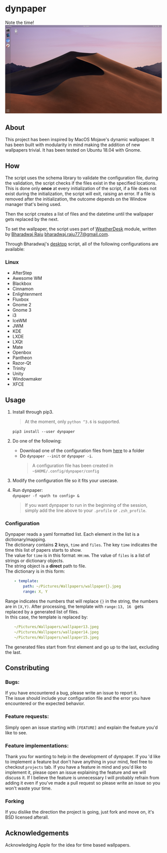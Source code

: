 # dynpaper

Note the time!
![example.gif](./docs/media/example.gif)


## About  
This project has been inspired by MacOS Mojave's dynamic wallpaper. It has been built with modularity in mind making the addition of new wallpapers trivial. It has been tested on Ubuntu 18.04 with Gnome.


## How

The script uses the schema library to validate the configuration file, during the validation, the script checks if the files exist in the specified locations. This is done only __once__ at every initialization of the script, if a file does not exist during the initialization, the script will exit, raising an error. If a file is removed after the initialization, the outcome depends on the Window manager that's being used.

Then the script creates a list of files and the datetime until the wallpaper gets replaced by the next.

To set the wallpaper, the script uses part of [WeatherDesk](https://github.com/bharadwaj-raju/WeatherDesk) module, written by [Bharadwaj Raju](github.com/bharadwaj-raju) <bharadwaj.raju777@gmail.com>.

Through Bharadwaj's [desktop](/dynpaper/desktop.py) script, all of the following configurations are available:

### Linux

* AfterStep
* Awesome WM
* Blackbox
* Cinnamon
* Enlightenment
* Fluxbox
* Gnome 2
* Gnome 3
* i3
* IceWM
* JWM
* KDE
* LXDE
* LXQt
* Mate
* Openbox
* Pantheon
* Razor-Qt
* Trinity
* Unity
* Windowmaker
* XFCE


## Usage

1. Install through pip3.
    > At the moment, only `python ^3.6` is supported.  

    `pip3 install --user dynpaper`

2. Do one of the following:  
    *   Download one of the configuration files from [here](../sample_configs) to a folder  
    *   Do `dynpaper --init` or `dynpaper -i`.
        > A configuration file has been created in `~$HOME/.config/dynpaper/config`

3. Modify the configuration file so it fits your usecase.

4. Run dynpaper:  
    `dynpaper -f <path to config> &`
    > If you want dynpaper to run in the beginning of the session, simply add the line above to your `.profile` or `.zsh_profile`.

### Configuration

Dynpaper reads a yaml formatted list. Each element in the list is a dictionary/mapping.  
The dictionary contains __2__ keys, `time` and `files`. The key `time` indicates the time this list of papers starts to show.  
The value for `time` is in this format: `HH:mm`. The value of `files` is a list of strings or dictionary objects.  
The string object is a __direct__ path to file.  
The dictionary is in this form:
```Yaml
    - template:
        path: ~/Pictures/Wallpapers/wallpaper{}.jpeg
        range: X, Y
```
Range indicates the numbers that will replace `{}` in the string, the numbers are in `[X,Y)`. After processing, the template with `range:13, 16 ` gets replaced by a generated list of files.  
In this case, the template is replaced by:
```Yaml
    ~/Pictures/Wallpapers/wallpaper13.jpeg
    ~/Pictures/Wallpapers/wallpaper14.jpeg
    ~/Pictures/Wallpapers/wallpaper15.jpeg
```
The generated files start from first element and go up to the last, excluding the last.  


## Constributing


### Bugs:

If you have encountered a bug, please write an issue to report it.  
The issue should include your configuration file and the error 
you have encountered or the expected behavior.

### Feature requests:

Simply open an issue starting with `[FEATURE]` and explain the feature you'd like to see.

### Feature implementations:

Thank you for wanting to help in the development of dynpaper. If you 'd like to implement a feature 
but don't have anything in your mind, feel free to checkout `projects` tab. If you have a feature in mind and
you'd like to implement it, please open an issue explaining the feature and we will discuss it. If I believe
the feature is unnecessary I will probably refrain from adding it even if you've made a pull request so please
write an issue so you won't waste your time.

### Forking

If you dislike the direction the project is going, just fork and move on, it's BSD licensed afterall.

## Acknowledgements

Acknowledging Apple for the idea for time based wallpapers.

